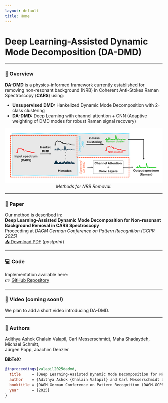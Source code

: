 ```yaml
---
layout: default
title: Home
---
```


# Deep Learning-Assisted Dynamic Mode Decomposition (DA-DMD)

---

### 🔬 Overview
**DA-DMD** is a physics-informed framework currently established for removing non-resonant background (NRB) in 
Coherent Anti-Stokes Raman Spectroscopy (**CARS**) using:

- **Unsupervised DMD:** Hankelized Dynamic Mode Decomposition with 2-class clustering   
- **DA-DMD:** Deep Learning with channel attention + CNN (Adaptive weighting of DMD modes for robust Raman signal recovery)

<p align="center">
  <img src="Teaser_new.png" width="800" alt="Methods for NRB Removal">
  <br>
  <em>Methods for NRB Removal.</em>
</p>

---

### 📄 Paper
Our method is described in:  
**Deep Learning-Assisted Dynamic Mode Decomposition for Non-resonant Background Removal in CARS Spectroscopy**  
Proceeding at *DAGM German Conference on Pattern Recognition (GCPR 2025)*  
[📥 Download PDF](valapil2025dadmd.pdf) (*postprint*)

---

### 💻 Code
Implementation available here:  
👉 [GitHub Repository](https://github.com/spectra-analysis/DA_DMD)

---

### 🎥 Video (coming soon!)
We plan to add a short video introducing DA-DMD.

---

### 👥 Authors
Adithya Ashok Chalain Valapil, Carl Messerschmidt, Maha Shadaydeh, Michael Schmitt,  
Jürgen Popp, Joachim Denzler

**BibTeX:**

```bibtex
@inproceedings{valapil2025dadmd,
  title     = {Deep Learning-Assisted Dynamic Mode Decomposition for NRB removal in CARS Spectroscopy},
  author    = {Adithya Ashok {Chalain Valapil} and Carl Messerschmidt and Maha Shadaydeh and Michael Schmitt and Jürgen Popp and Joachim Denzler},
  booktitle = {DAGM German Conference on Pattern Recognition (DAGM-GCPR)},
  year      = {2025}
}
```
